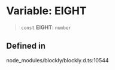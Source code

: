 # Variable: EIGHT

> `const` **EIGHT**: `number`

## Defined in

node_modules/blockly/blockly.d.ts:10544
